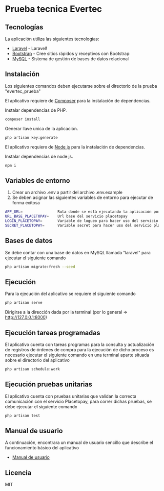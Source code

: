 # Prueba tecnica Evertec

## Tecnologías

La aplicación utiliza las siguientes tecnologías:

- [Laravel](https://laravel.com/) - Laravel!
- [Bootstrap](https://getbootstrap.com/) - Cree sitios rápidos y receptivos con Bootstrap
- [MySQL](https://www.mysql.com/) - Sistema de gestión de bases de datos relacional

## Instalación

Los siguientes comandos deben ejecutarse sobre el directorio de la prueba "evertec_prueba"

El aplicativo requiere de  [Composer](https://getcomposer.org/) para la instalación de dependencias.

Instalar dependencias de PHP.

```sh
composer install
```

Generar llave unica de la aplicación.

```sh
php artisan key:generate
```

El aplicativo requiere de [Node.js](https://nodejs.org/) para la instalación de dependencias.

Instalar dependencias de node js.

```sh
npm i
```
## Variables de entorno

1. Crear un archivo .env a partir del archivo .env.example
2. Se deben asignar las siguientes variables de entorno para ejecutar de forma exitosa
```sh
APP_URL=                Ruta donde se está ejecutando la aplicación por lo general http://127.0.0.1:8000
URL_BASE_PLACETOPAY=    Url base del servicio placetopay 
LOGIN_PLACETOPAY=       Variable de logueo para hacer uso del servicio placetopay
SECRET_PLACETOPAY=      Variable secret para hacer uso del servicio placetopay
```
## Bases de datos

Se debe contar con una base de datos en MySQL llamada "laravel" para ejecutar el siguiente comando

```sh
php artisan migrate:fresh --seed
```

## Ejecución

Para la ejecución del aplicativo se requiere el siguiente comando

```sh
php artisan serve
```

Dirigirse a la dirección dada por la terminal (por lo general => http://127.0.0.1:8000)

## Ejecución tareas programadas

El aplicativo cuenta con tareas programas para la consulta y actualización de registros de órdenes de compra
para la ejecución de dicho proceso es necesario ejecutar el siguiente comando en una terminal aparte situada sobre el directorio del aplicativo

```sh
php artisan schedule:work
```
## Ejecución pruebas unitarias

El aplicativo cuenta con pruebas unitarias que validan la correcta comunicación con el servicio Placetopay, para correr dichas pruebas, se debe ejecutar el siguiente comando

```sh
php artisan test
```

## Manual de usuario
A continuación, encontrara un manual de usuario sencillo que describe el funcionamiento básico del aplicativo
- [Manual de usuario](https://laravel.com/)

## Licencia
MIT
